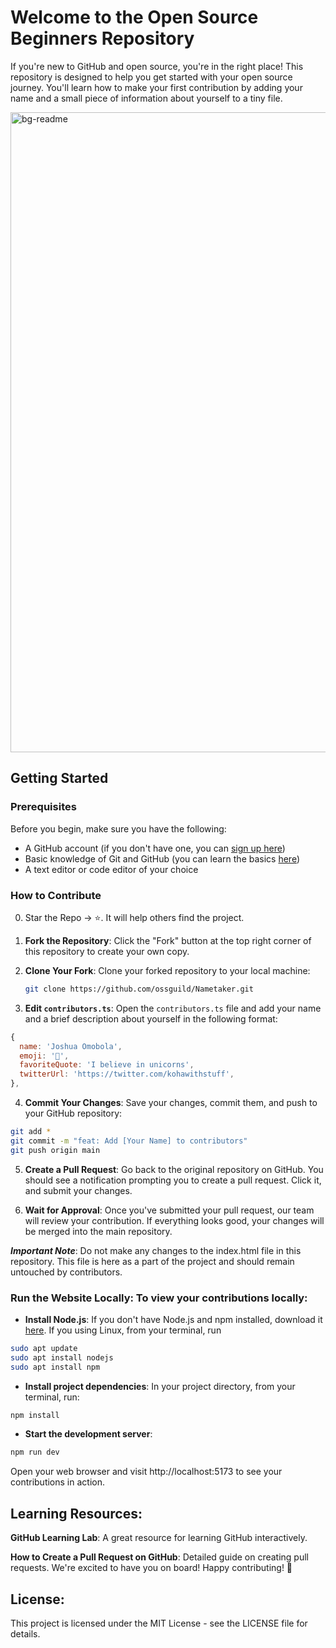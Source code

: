 # Welcome to the Open Source Beginners Repository

If you're new to GitHub and open source, you're in the right place! This repository is designed to help you get started with your open source journey. You'll learn how to make your first contribution by adding your name and a small piece of information about yourself to a tiny file.

<img width="1024" alt="bg-readme" src="https://github.com/ossguild/Nametaker/assets/66284362/d6ae7a30-1e9b-4aa3-8bd9-b7a2710a84ae">


## Getting Started

### Prerequisites

Before you begin, make sure you have the following:

- A GitHub account (if you don't have one, you can [sign up here](https://github.com/join))
- Basic knowledge of Git and GitHub (you can learn the basics [here](https://guides.github.com/activities/hello-world/))
- A text editor or code editor of your choice

### How to Contribute

0. Star the Repo -> ⭐. It will help others find the project.

1. **Fork the Repository**: Click the "Fork" button at the top right corner of this repository to create your own copy.

2. **Clone Your Fork**: Clone your forked repository to your local machine:

   ```bash
   git clone https://github.com/ossguild/Nametaker.git

   ```
3. **Edit `contributors.ts`**: Open the `contributors.ts` file and add your name and a brief description about yourself in the following format:

```js
{
  name: 'Joshua Omobola',
  emoji: '🌵',
  favoriteQuote: 'I believe in unicorns',
  twitterUrl: 'https://twitter.com/kohawithstuff',
},
```
4. **Commit Your Changes**: Save your changes, commit them, and push to your GitHub repository:
```bash
git add *
git commit -m "feat: Add [Your Name] to contributors"
git push origin main
```

5. **Create a Pull Request**: Go back to the original repository on GitHub. You should see a notification prompting you to create a pull request. Click it, and submit your changes.

6. **Wait for Approval**: Once you've submitted your pull request, our team will review your contribution. If everything looks good, your changes will be merged into the main repository.

***Important Note***: Do not make any changes to the index.html file in this repository. This file is here as a part of the project and should remain untouched by contributors.

### Run the Website Locally: To view your contributions locally:

* **Install Node.js**: If you don't have Node.js and npm installed, download it [here](https://nodejs.org/en). If you using Linux, from your terminal, run
```bash
sudo apt update
sudo apt install nodejs
sudo apt install npm
```
* **Install project dependencies**: In your project directory, from your terminal, run:
```bash
npm install
```
* **Start the development server**:
```bash
npm run dev
```
Open your web browser and visit http://localhost:5173 to see your contributions in action.

## Learning Resources:

**GitHub Learning Lab**: A great resource for learning GitHub interactively.

**How to Create a Pull Request on GitHub**: Detailed guide on creating pull requests.
We're excited to have you on board! Happy contributing! 🚀

## License:
This project is licensed under the MIT License - see the LICENSE file for details.


